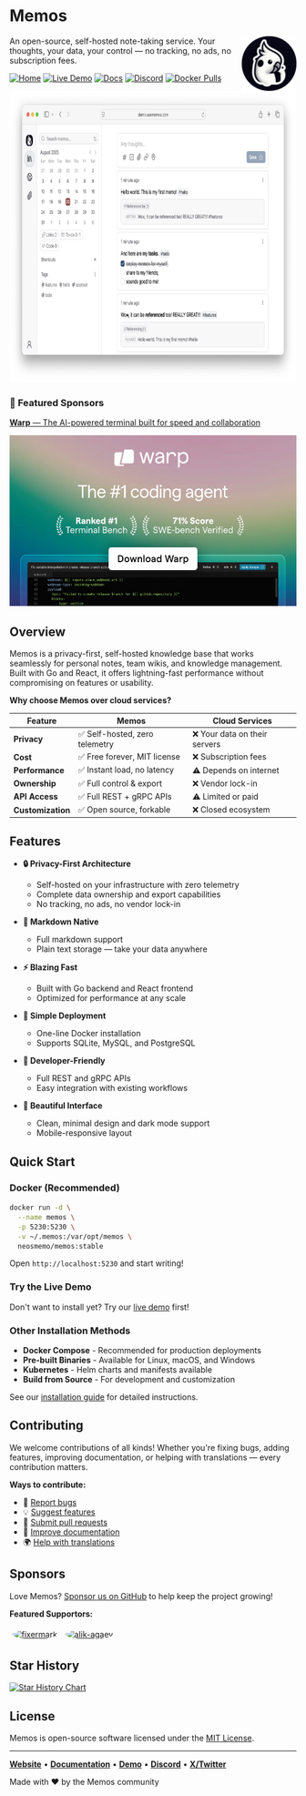 # Memos

<img align="right" height="96px" src="https://raw.githubusercontent.com/usememos/.github/refs/heads/main/assets/logo-rounded.png" alt="Memos" />

An open-source, self-hosted note-taking service. Your thoughts, your data, your control — no tracking, no ads, no subscription fees.

[![Home](https://img.shields.io/badge/🏠-usememos.com-blue?style=flat-square)](https://www.usememos.com)
[![Live Demo](https://img.shields.io/badge/✨-Try%20Demo-orange?style=flat-square)](https://demo.usememos.com/)
[![Docs](https://img.shields.io/badge/📚-Documentation-green?style=flat-square)](https://www.usememos.com/docs)
[![Discord](https://img.shields.io/badge/💬-Discord-5865f2?style=flat-square&logo=discord&logoColor=white)](https://discord.gg/tfPJa4UmAv)
[![Docker Pulls](https://img.shields.io/docker/pulls/neosmemo/memos?style=flat-square&logo=docker)](https://hub.docker.com/r/neosmemo/memos)

<img src="https://raw.githubusercontent.com/usememos/.github/refs/heads/main/assets/demo.png" alt="Memos Demo Screenshot" height="512" />

### 💎 Featured Sponsors

[**Warp** — The AI-powered terminal built for speed and collaboration](https://go.warp.dev/memos)

<a href="https://go.warp.dev/memos" target="_blank" rel="noopener">
  <img src="https://raw.githubusercontent.com/warpdotdev/brand-assets/main/Github/Sponsor/Warp-Github-LG-02.png" alt="Warp - The terminal for the 21st century" height="300" />
</a>

## Overview

Memos is a privacy-first, self-hosted knowledge base that works seamlessly for personal notes, team wikis, and knowledge management. Built with Go and React, it offers lightning-fast performance without compromising on features or usability.

**Why choose Memos over cloud services?**

| Feature           | Memos                          | Cloud Services                |
| ----------------- | ------------------------------ | ----------------------------- |
| **Privacy**       | ✅ Self-hosted, zero telemetry | ❌ Your data on their servers |
| **Cost**          | ✅ Free forever, MIT license   | ❌ Subscription fees          |
| **Performance**   | ✅ Instant load, no latency    | ⚠️ Depends on internet        |
| **Ownership**     | ✅ Full control & export       | ❌ Vendor lock-in             |
| **API Access**    | ✅ Full REST + gRPC APIs       | ⚠️ Limited or paid            |
| **Customization** | ✅ Open source, forkable       | ❌ Closed ecosystem           |

## Features

- **🔒 Privacy-First Architecture**

  - Self-hosted on your infrastructure with zero telemetry
  - Complete data ownership and export capabilities
  - No tracking, no ads, no vendor lock-in

- **📝 Markdown Native**

  - Full markdown support
  - Plain text storage — take your data anywhere

- **⚡ Blazing Fast**

  - Built with Go backend and React frontend
  - Optimized for performance at any scale

- **🐳 Simple Deployment**

  - One-line Docker installation
  - Supports SQLite, MySQL, and PostgreSQL

- **🔗 Developer-Friendly**

  - Full REST and gRPC APIs
  - Easy integration with existing workflows

- **🎨 Beautiful Interface**
  - Clean, minimal design and dark mode support
  - Mobile-responsive layout

## Quick Start

### Docker (Recommended)

```bash
docker run -d \
  --name memos \
  -p 5230:5230 \
  -v ~/.memos:/var/opt/memos \
  neosmemo/memos:stable
```

Open `http://localhost:5230` and start writing!

### Try the Live Demo

Don't want to install yet? Try our [live demo](https://demo.usememos.com/) first!

### Other Installation Methods

- **Docker Compose** - Recommended for production deployments
- **Pre-built Binaries** - Available for Linux, macOS, and Windows
- **Kubernetes** - Helm charts and manifests available
- **Build from Source** - For development and customization

See our [installation guide](https://www.usememos.com/docs/installation) for detailed instructions.

## Contributing

We welcome contributions of all kinds! Whether you're fixing bugs, adding features, improving documentation, or helping with translations — every contribution matters.

**Ways to contribute:**

- 🐛 [Report bugs](https://github.com/usememos/memos/issues/new?template=bug_report.md)
- 💡 [Suggest features](https://github.com/usememos/memos/issues/new?template=feature_request.md)
- 🔧 [Submit pull requests](https://github.com/usememos/memos/pulls)
- 📖 [Improve documentation](https://github.com/usememos/memos/tree/main/docs)
- 🌍 [Help with translations](https://github.com/usememos/memos/tree/main/web/src/locales)

## Sponsors

Love Memos? [Sponsor us on GitHub](https://github.com/sponsors/usememos) to help keep the project growing!

**Featured Supportors:**

<a href="https://github.com/fixermark" target="_blank"><img src="https://avatars.githubusercontent.com/u/169982?v=4" alt="fixermark" height="50" style="border-radius: 50%; margin: 5px;" /></a>
<a href="https://github.com/alik-agaev" target="_blank"><img src="https://avatars.githubusercontent.com/u/2662697?v=4" alt="alik-agaev" height="50" style="border-radius: 50%; margin: 5px;" /></a>

## Star History

[![Star History Chart](https://api.star-history.com/svg?repos=usememos/memos&type=Date)](https://star-history.com/#usememos/memos&Date)

## License

Memos is open-source software licensed under the [MIT License](LICENSE).

---

**[Website](https://www.usememos.com)** • **[Documentation](https://www.usememos.com/docs)** • **[Demo](https://demo.usememos.com/)** • **[Discord](https://discord.gg/tfPJa4UmAv)** • **[X/Twitter](https://x.com/usememos)**

Made with ❤️ by the Memos community
